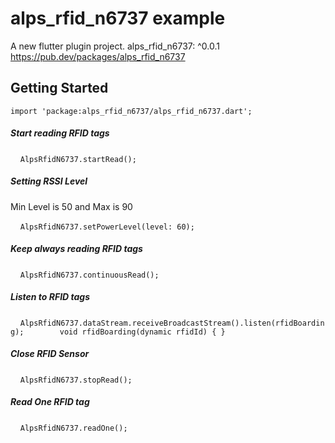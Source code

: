 # alps_rfid_n6737 example

A new flutter plugin project.
  alps_rfid_n6737: ^0.0.1
https://pub.dev/packages/alps_rfid_n6737

## Getting Started
`import 'package:alps_rfid_n6737/alps_rfid_n6737.dart';`

##### Start reading RFID tags
    `AlpsRfidN6737.startRead();`
##### Setting RSSI Level
Min Level is 50 and Max is 90

    `AlpsRfidN6737.setPowerLevel(level: 60);`
##### Keep always reading RFID tags
    `AlpsRfidN6737.continuousRead();`
##### Listen to RFID tags
    `AlpsRfidN6737.dataStream.receiveBroadcastStream().listen(rfidBoarding);
       void rfidBoarding(dynamic rfidId) { }`
##### Close RFID Sensor
    `AlpsRfidN6737.stopRead();`
##### Read One RFID tag
    `AlpsRfidN6737.readOne();`

